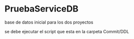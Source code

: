 # PruebaServiceDB


base de datos inicial para los dos proyectos


se debe ejecutar el script que esta en la carpeta 
Commit/DDL